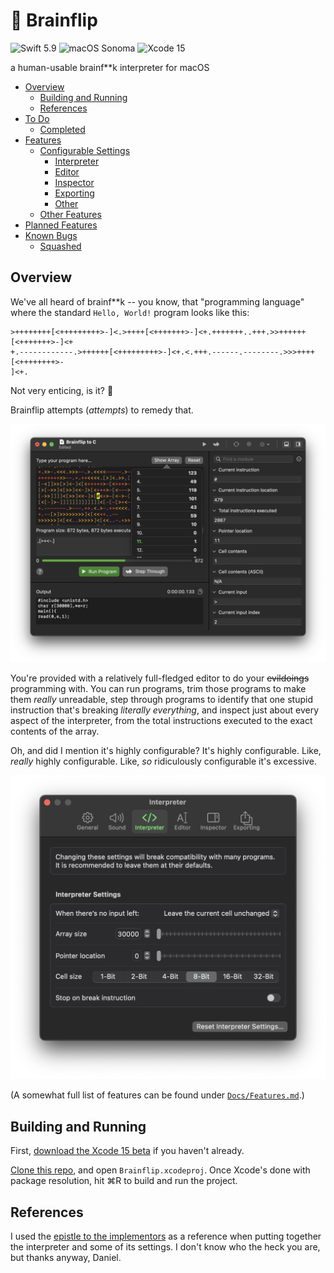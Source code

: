 # 🧠 Brainflip

![Swift 5.9] ![macOS Sonoma] ![Xcode 15]

[Swift 5.9]: https://img.shields.io/badge/Swift-5.9-%23f05138?logo=swift
[macOS Sonoma]: https://img.shields.io/badge/macOS-Sonoma-brightgreen?logo=apple
[Xcode 15]: https://img.shields.io/badge/Xcode-15-%23147efb?logo=Xcode

a human-usable brainf\*\*k interpreter for macOS

 - [Overview](#overview)
   - [Building and Running](#building-and-running)
   - [References](#references)
 - [To Do](Docs/To%20Do.md)
   - [Completed](Docs/To%20Do.md#completed)
 - [Features](Docs/Features.md)
   - [Configurable Settings](Docs/Features.md#configurable-settings)
     - [Interpreter](Docs/Features.md#interpreter)
     - [Editor](Docs/Features.md#editor)
     - [Inspector](Docs/Features.md#inspector)
     - [Exporting](Docs/Features.md#exporting)
     - [Other](Docs/Features.md#other)
   - [Other Features](Docs/Features.md#other-features)
 - [Planned Features](Docs/Planned%20Features.md)
 - [Known Bugs](Docs/Bugs.md)
   - [Squashed](Docs/Bugs.md#squashed)

## Overview

We've all heard of brainf\*\*k -- you know, that "programming language" where the standard `Hello, World!` program looks like this:

```brainfuck
>++++++++[<+++++++++>-]<.>++++[<+++++++>-]<+.+++++++..+++.>>++++++[<+++++++>-]<+
+.------------.>++++++[<+++++++++>-]<+.<.+++.------.--------.>>>++++[<++++++++>-
]<+.
```

Not very enticing, is it? 🫤

Brainflip attempts (*attempts*) to remedy that.

![Typical Brainflip usage. You gotta admit, it's certainly better than the command line.](Docs/Images/Demonstration.png)

You're provided with a relatively full-fledged editor to do your ~~evildoings~~ programming with. You can run programs, trim those programs to make them *really* unreadable, step through programs to identify that one stupid instruction that's breaking *literally everything*, and inspect just about every aspect of the interpreter, from the total instructions executed to the exact contents of the array.

Oh, and did I mention it's highly configurable? It's highly configurable. Like, *really* highly configurable. Like, *so* ridiculously configurable it's excessive.

![Brainflip's interpreter settings. You probably shouldn't mess around with some of these.](Docs/Images/InterpreterSettings.png)

(A somewhat full list of features can be found under [`Docs/Features.md`](Docs/Features.md).)

## Building and Running

First, [download the Xcode 15 beta](https://developer.apple.com/xcode) if you haven't already.

[Clone this repo](/Brainflip.git), and open `Brainflip.xcodeproj`. Once Xcode's done with package resolution, hit ⌘R to build and run the project.

## References

I used the [epistle to the implementors](http://brainfuck.org/epistle.html "Hey Siri, define \"epistle\"") as a reference when putting together the interpreter and some of its settings. I don't know who the heck you are, but thanks anyway, Daniel.
